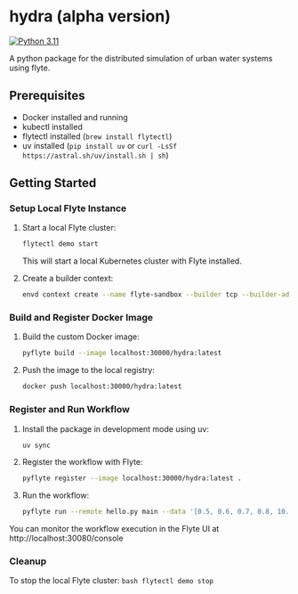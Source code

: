 # hydra (alpha version)
[![Python 3.11](https://img.shields.io/badge/python-3.11-blue.svg)](https://www.python.org/downloads/release/python-3110/)

A python package for the distributed simulation of urban water systems using flyte.

## Prerequisites

- Docker installed and running
- kubectl installed
- flytectl installed (`brew install flytectl`)
- uv installed (`pip install uv` or `curl -LsSf https://astral.sh/uv/install.sh | sh`)

## Getting Started

### Setup Local Flyte Instance

1. Start a local Flyte cluster:
    ```bash
    flytectl demo start
    ```
    This will start a local Kubernetes cluster with Flyte installed.

2. Create a builder context:
    ```bash
    envd context create --name flyte-sandbox --builder tcp --builder-address localhost:30003 --use
    ```

### Build and Register Docker Image

1. Build the custom Docker image:
    ```bash
    pyflyte build --image localhost:30000/hydra:latest
    ```

2. Push the image to the local registry:
    ```bash
    docker push localhost:30000/hydra:latest
    ```

### Register and Run Workflow

1. Install the package in development mode using uv:
    ```bash
    uv sync
    ```

2. Register the workflow with Flyte:
    ```bash
    pyflyte register --image localhost:30000/hydra:latest .
    ```

3. Run the workflow:
    ```bash
    pyflyte run --remote hello.py main --data '[0.5, 0.6, 0.7, 0.8, 10.0]'
    ```

You can monitor the workflow execution in the Flyte UI at http://localhost:30080/console

### Cleanup

To stop the local Flyte cluster:
    ```bash
    flytectl demo stop
    ```

